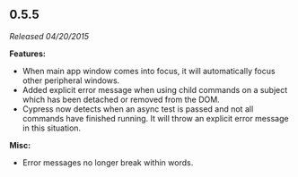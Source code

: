 ## 0.5.5

_Released 04/20/2015_

**Features:**

- When main app window comes into focus, it will automatically focus other
  peripheral windows.
- Added explicit error message when using child commands on a subject which has
  been detached or removed from the DOM.
- Cypress now detects when an async test is passed and not all commands have
  finished running. It will throw an explicit error message in this situation.

**Misc:**

- Error messages no longer break within words.
